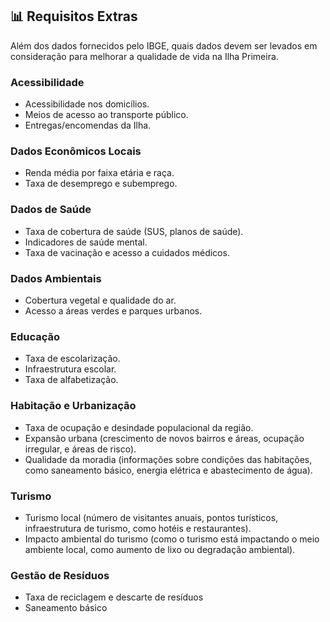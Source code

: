 ## 📊 Requisitos Extras

Além dos dados fornecidos pelo IBGE, quais dados devem ser levados em consideração para melhorar a qualidade de vida na Ilha Primeira.

### Acessibilidade
- Acessibilidade nos domicílios.
- Meios de acesso ao transporte público.
- Entregas/encomendas da Ilha.

### Dados Econômicos Locais
- Renda média por faixa etária e raça.
- Taxa de desemprego e subemprego.

### Dados de Saúde
- Taxa de cobertura de saúde (SUS, planos de saúde).
- Indicadores de saúde mental.
- Taxa de vacinação e acesso a cuidados médicos.

### Dados Ambientais
- Cobertura vegetal e qualidade do ar.
- Acesso a áreas verdes e parques urbanos.

### Educação
- Taxa de escolarização.
- Infraestrutura escolar.
- Taxa de alfabetização.

### Habitação e Urbanização
- Taxa de ocupação e desindade populacional da região.
- Expansão urbana (crescimento de novos bairros e áreas, ocupação irregular, e áreas de risco).
- Qualidade da moradia (informações sobre condições das habitações, como saneamento básico, energia elétrica e abastecimento de água).

### Turismo
- Turismo local (número de visitantes anuais, pontos turísticos, infraestrutura de turismo, como hotéis e restaurantes).
- Impacto ambiental do turismo (como o turismo está impactando o meio ambiente local, como aumento de lixo ou degradação ambiental).

### Gestão de Resíduos
- Taxa de reciclagem e descarte de resíduos
- Saneamento básico
